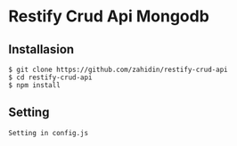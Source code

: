 # Restify Crud Api Mongodb

## Installasion

```
$ git clone https://github.com/zahidin/restify-crud-api
$ cd restify-crud-api
$ npm install
```
## Setting 

```
Setting in config.js
```

